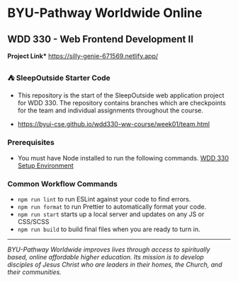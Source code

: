 # BYU-Pathway Worldwide Online

## WDD 330 - Web Frontend Development II

**Project Link\***
https://silly-genie-671569.netlify.app/

### ⛺ SleepOutside Starter Code

- This repository is the start of the SleepOutside web application project for WDD 330. The repository contains branches which are checkpoints for the team and individual assignments throughout the course.

- https://byui-cse.github.io/wdd330-ww-course/week01/team.html

### Prerequisites

- You must have Node installed to run the following commands.
  [WDD 330 Setup Environment](https://byui-cse.github.io/wdd330-ww-course/intro/)

### Common Workflow Commands

- `npm run lint` to run ESLint against your code to find errors.
- `npm run format` to run Prettier to automatically format your code.
- `npm run start` starts up a local server and updates on any JS or CSS/SCSS
- `npm run build` to build final files when you are ready to turn in.

---

_BYU-Pathway Worldwide improves lives through access to spiritually based, online affordable higher education. Its mission is to develop disciples of Jesus Christ who are leaders in their homes, the Church, and their communities._
